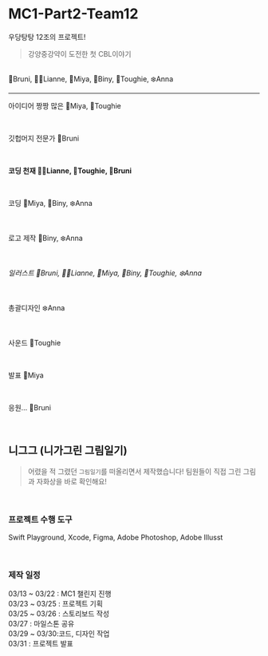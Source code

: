# MC1-Part2-Team12
우당탕탕 12조의 프로젝트!

> 강양중강약이 도전한 첫 CBL이야기
<br>
🌻Bruni, 🐻‍❄️Lianne, 🐲Miya, 🐹Biny, 🍠Toughie, ❄️Anna 

***********************
아이디어 짱짱 많은 🐲Miya, 🍠Toughie

<br>

깃헙머지 전문가 🌻Bruni

<br>

**코딩 천재 🐻‍❄️Lianne, 🍠Toughie, 🌻Bruni**

<br>

코딩 🐲Miya, 🐹Biny, ❄️Anna

<br>

로고 제작 🐹Biny, ❄️Anna

<br>

*일러스트 🌻Bruni, 🐻‍❄️Lianne, 🐲Miya, 🐹Biny, 🍠Toughie, ❄️Anna*

<br>

총괄디자인 ❄️Anna 

<br>

사운드 🍠Toughie

<br>

발표 🐲Miya

<br>

응원... 🌻Bruni

<br>

## 니그그 (니가그린 그림일기)

>어렸을 적 그렸던 `그림일기`를 떠올리면서 제작했습니다! 팀원들이 직접 그린 그림과 자화상을 바로 확인해요!

<br>

### 프로젝트 수행 도구

Swift Playground, Xcode, Figma, Adobe Photoshop, Adobe Illusst

<br>

### 제작 일정
03/13 ~ 03/22 : MC1 챌린지 진행
<br>
03/23 ~ 03/25 : 프로젝트 기획
<br>
03/25 ~ 03/26 : 스토리보드 작성
<br>
03/27 : 마일스톤 공유
<br>
03/29 ~ 03/30:코드, 디자인 작업
<br>
03/31 : 프로젝트 발표


